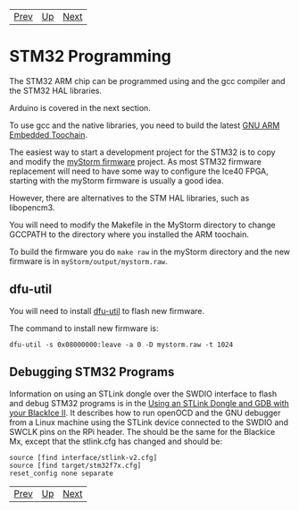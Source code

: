 |                        |                        |                        |
|------------------------|------------------------|------------------------|
|[Prev](../Actuators/Actuators.html)|[Up](..) |[Next](../MakingPmods/MakingPmods.html)|

# STM32 Programming

The STM32 ARM chip can be programmed using and the gcc compiler and the STM32 HAL libraries.

Arduino is covered in the next section.

To use gcc and the native libraries, you need to build the latest [GNU ARM Embedded Toochain](https://developer.arm.com/tools-and-software/open-source-software/developer-tools/gnu-toolchain/gnu-rm/downloads).

The easiest way to start a development project for the STM32 is to copy and modify the [myStorm firmware](https://github.com/folknology/IceCore/tree/USB-CDC-issue-3/firmware) project. As most STM32 firmware replacement will need to have some way to configure the Ice40 FPGA, starting with the myStorm firmware is usually a good idea.

However, there are alternatives to the STM HAL libraries, such as libopencm3.

You will need to modify the Makefile in the MyStorm directory to change GCCPATH to the directory where you installed the ARM toochain.

To build the firmware you do `make raw` in the myStorm directory and the new firmware is in `myStorm/output/mystorm.raw`.

## dfu-util

You will need to install [dfu-util](https://github.com/mystorm-org/dfu-util) to flash new firmware.

The command to install new firmware is:

`dfu-util -s 0x08000000:leave -a 0 -D mystorm.raw -t 1024`

## Debugging STM32 Programs

Information on using an STLink dongle over the SWDIO interface to flash and debug STM32 programs is in the [Using an STLink Dongle and GDB with your BlackIce II][]. It describes how to run openOCD and the GNU debugger from a Linux machine using the STLink device connected to the SWDIO and SWCLK pins on the RPi header. The should be the same for the Blackice Mx, except that the stlink.cfg has changed and should be:

```
source [find interface/stlink-v2.cfg]
source [find target/stm32f7x.cfg]
reset_config none separate
```

[Using an STLink Dongle and GDB with your BlackIce II]:	https://github.com/mystorm-org/BlackIce-II/wiki/Using-an-STLink-Dongle-and-GDB-with-your-BlackIce-II

|                        |                        |                        |
|------------------------|------------------------|------------------------|
|[Prev](../Actuators/Actuators.html)|[Up](..) |[Next](../MakingPmods/MakingPmods.html)|
